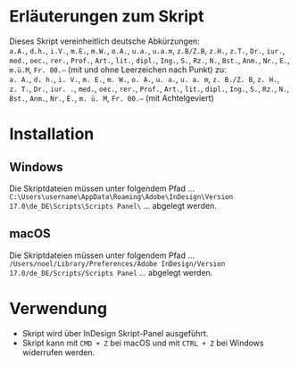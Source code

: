 # Erläuterungen zum Skript
Dieses Skript vereinheitlich deutsche Abkürzungen:<br />
`a.A.`, `d.h.`, `i.V.`, `m.E.`, `m.W.`, `o.A.`, `u.a.`, `u.a.m`, `z.B/Z.B`, `z.H.`, `z.T.`, `Dr.`, `iur.`, `med.`, `oec.`, `rer.`, `Prof.`, `Art.`, `lit.`, `dipl.`, `Ing.`, `S.`, `Rz.`, `N.`, `Bst.`, `Anm.`, `Nr.`, `E.`, `m.ü.M`, `Fr. 00.–` (mit und ohne Leerzeichen nach Punkt) zu:<br />
`a. A.`, `d. h.`, `i. V.`, `m. E.`, `m. W.`, `o. A.`, `u. a.`, `u. a. m`, `z. B./Z. B`, `z. H.`, `z. T.`, `Dr.`, `iur. .`, `med.`, `oec.`, `rer.`, `Prof.`, `Art.`, `lit.`, `dipl.`, `Ing.`, `S.`, `Rz.`, `N.`, `Bst.`, `Anm.`, `Nr.`, `E.`, `m. ü. M`, `Fr. 00.–` (mit Achtelgeviert)

# Installation
## Windows
Die Skriptdateien müssen unter folgendem Pfad … `C:\Users\username\AppData\Roaming\Adobe\InDesign\Version 17.0\de_DE\Scripts\Scripts Panel\` … abgelegt werden.

## macOS
Die Skriptdateien müssen unter folgendem Pfad … `/Users/noel/Library/Preferences/Adobe InDesign/Version 17.0/de_DE/Scripts/Scripts Panel` … abgelegt werden.

# Verwendung
* Skript wird über InDesign Skript-Panel ausgeführt.
* Skript kann mit `CMD + Z` bei macOS und mit `CTRL + Z` bei Windows widerrufen werden.